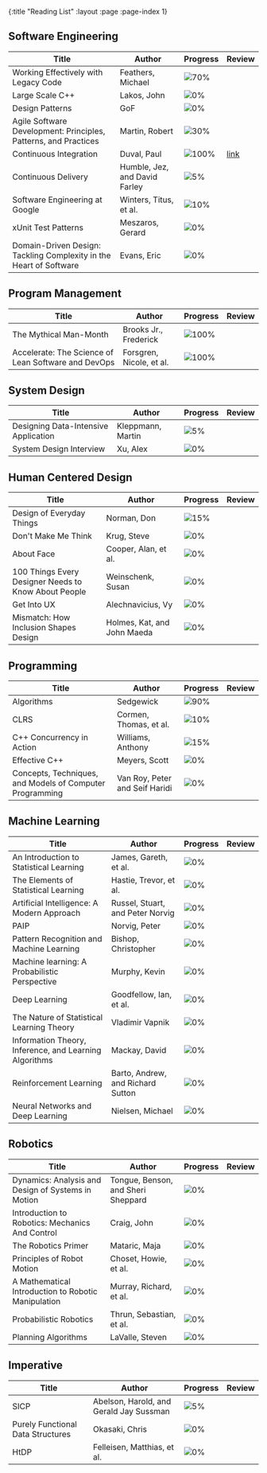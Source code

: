 {:title "Reading List"
 :layout :page
 :page-index 1}

## Software Engineering
| Title                                                              | Author                        | Progress                              | Review                                                                                           |
|--------------------------------------------------------------------|-------------------------------|---------------------------------------|--------------------------------------------------------------------------------------------------|
| Working Effectively with Legacy Code                               | Feathers, Michael             | ![70%](https://progress-bar.dev/70)   |                                                                                                  |
| Large Scale C++                                                    | Lakos, John                   | ![0%](https://progress-bar.dev/0)     |                                                                                                  |
| Design Patterns                                                    | GoF                           | ![0%](https://progress-bar.dev/0)     |                                                                                                  |
| Agile Software Development: Principles, Patterns, and Practices    | Martin, Robert                | ![30%](https://progress-bar.dev/30)   |                                                                                                  |
| Continuous Integration                                             | Duval, Paul                   | ![100%](https://progress-bar.dev/100) | [link](https://anthonygraca.io/blog/posts-output/2022-08-28-book-review-continuous-integration/) |
| Continuous Delivery                                                | Humble, Jez, and David Farley | ![5%](https://progress-bar.dev/5)     |                                                                                                  |
| Software Engineering at Google                                     | Winters, Titus, et al.        | ![10%](https://progress-bar.dev/10)   |                                                                                                  |
| xUnit Test Patterns                                                | Meszaros, Gerard              | ![0%](https://progress-bar.dev/0)     |                                                                                                  |
| Domain-Driven Design: Tackling Complexity in the Heart of Software | Evans, Eric                   | ![0%](https://progress-bar.dev/0)     |                                                                                                  |

## Program Management
| Title                                               | Author                   | Progress                              | Review |
|-----------------------------------------------------|--------------------------|---------------------------------------|--------|
| The Mythical Man-Month                              | Brooks Jr., Frederick    | ![100%](https://progress-bar.dev/100) |        |
| Accelerate: The Science of Lean Software and DevOps | Forsgren, Nicole, et al. | ![100%](https://progress-bar.dev/100) |        |

## System Design
| Title                                | Author            | Progress                          | Review |
|--------------------------------------|-------------------|-----------------------------------|--------|
| Designing Data-Intensive Application | Kleppmann, Martin | ![5%](https://progress-bar.dev/5) |        |
| System Design Interview              | Xu, Alex          | ![0%](https://progress-bar.dev/0) |        |

## Human Centered Design
| Title                                                | Author                      | Progress                            | Review |
|------------------------------------------------------|-----------------------------|-------------------------------------|--------|
| Design of Everyday Things                            | Norman, Don                 | ![15%](https://progress-bar.dev/15) |        |
| Don't Make Me Think                                  | Krug, Steve                 | ![0%](https://progress-bar.dev/0)   |        |
| About Face                                           | Cooper, Alan, et al.        | ![0%](https://progress-bar.dev/0)   |        |
| 100 Things Every Designer Needs to Know About People | Weinschenk, Susan           | ![0%](https://progress-bar.dev/0)   |        |
| Get Into UX                                          | Alechnavicius, Vy           | ![0%](https://progress-bar.dev/0)   |        |
| Mismatch: How Inclusion Shapes Design                | Holmes, Kat, and John Maeda | ![0%](https://progress-bar.dev/0)   |        |

## Programming
| Title                                                    | Author                         | Progress                            | Review |
|----------------------------------------------------------|--------------------------------|-------------------------------------|--------|
| Algorithms                                               | Sedgewick                      | ![90%](https://progress-bar.dev/90) |        |
| CLRS                                                     | Cormen, Thomas, et al.          | ![10%](https://progress-bar.dev/10) |        |
| C++ Concurrency in Action                                | Williams, Anthony              | ![15%](https://progress-bar.dev/15) |        |
| Effective C++                                            | Meyers, Scott                  | ![0%](https://progress-bar.dev/0)   |        |
| Concepts, Techniques, and Models of Computer Programming | Van Roy, Peter and Seif Haridi | ![0%](https://progress-bar.dev/0)   |        |

## Machine Learning
| Title                                                  | Author                            | Progress                          | Review |
|--------------------------------------------------------|-----------------------------------|-----------------------------------|--------|
| An Introduction to Statistical Learning                | James, Gareth, et al.             | ![0%](https://progress-bar.dev/0) |        |
| The Elements of Statistical Learning                   | Hastie, Trevor, et al.            | ![0%](https://progress-bar.dev/0) |        |
| Artificial Intelligence: A Modern Approach             | Russel, Stuart, and Peter Norvig  | ![0%](https://progress-bar.dev/0) |        |
| PAIP                                                   | Norvig, Peter                     | ![0%](https://progress-bar.dev/0) |        |
| Pattern Recognition and Machine Learning               | Bishop, Christopher               | ![0%](https://progress-bar.dev/0) |        |
| Machine learning: A Probabilistic Perspective          | Murphy, Kevin                     | ![0%](https://progress-bar.dev/0) |        |
| Deep Learning                                          | Goodfellow, Ian, et al.           | ![0%](https://progress-bar.dev/0) |        |
| The Nature of Statistical Learning Theory              | Vladimir Vapnik                   | ![0%](https://progress-bar.dev/0) |        |
| Information Theory, Inference, and Learning Algorithms | Mackay, David                     | ![0%](https://progress-bar.dev/0) |        |
| Reinforcement Learning                                 | Barto, Andrew, and Richard Sutton | ![0%](https://progress-bar.dev/0) |        |
| Neural Networks and Deep Learning                      | Nielsen, Michael                  | ![0%](https://progress-bar.dev/0) |        |

## Robotics
| Title                                                  | Author                            | Progress                          | Review |
|--------------------------------------------------------|-----------------------------------|-----------------------------------|--------|
| Dynamics: Analysis and Design of Systems in Motion     | Tongue, Benson, and Sheri Sheppard |![0%](https://progress-bar.dev/0) |        |
| Introduction to Robotics: Mechanics And Control     | Craig, John |![0%](https://progress-bar.dev/0) |        |
| The Robotics Primer     | Mataric, Maja |![0%](https://progress-bar.dev/0) |        
| Principles of Robot Motion     | Choset, Howie, et al. |![0%](https://progress-bar.dev/0) |        |
| A Mathematical Introduction to Robotic Manipulation     | Murray, Richard, et al. |![0%](https://progress-bar.dev/0) |        |
| Probabilistic Robotics     | Thrun, Sebastian, et al. |![0%](https://progress-bar.dev/0) |        |
| Planning Algorithms     | LaValle, Steven |![0%](https://progress-bar.dev/0) |        |

## Imperative
| Title                             | Author                                  | Progress                          | Review |
|-----------------------------------|-----------------------------------------|-----------------------------------|--------|
| SICP                              | Abelson, Harold, and Gerald Jay Sussman | ![5%](https://progress-bar.dev/5) |        |
| Purely Functional Data Structures | Okasaki, Chris                          | ![0%](https://progress-bar.dev/0) |        |
| HtDP                              | Felleisen, Matthias, et al.             | ![0%](https://progress-bar.dev/0) |        |

